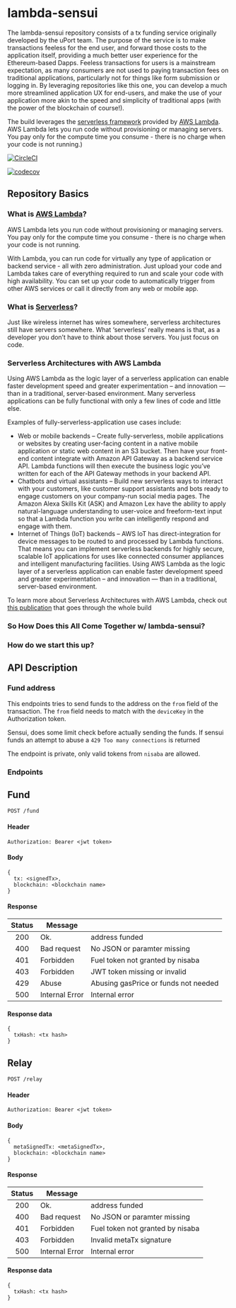 # lambda-sensui
The lambda-sensui repository consists of a tx funding service originally developed by the uPort team. The purpose of the service is to make transactions feeless for the end user, and forward those costs to the application itself, providing a much better user experience for the Ethereum-based Dapps. Feeless transactions for users is a mainstream expectation, as many consumers are not used to paying transaction fees on traditional applications, particularly not for things like form submission or logging in. By leveraging repositories like this one, you can develop a much more streamlined application UX for end-users, and make the use of your application more akin to the speed and simplicity of traditional apps (with the power of the blockchain of course!).

The build leverages the [serverless framework](https://serverless.com/learn/) provided by [AWS Lambda](https://aws.amazon.com/lambda/). AWS Lambda lets you run code without provisioning or managing servers. You pay only for the compute time you consume - there is no charge when your code is not running.)

[![CircleCI](https://circleci.com/gh/uport-project/lambda-sensui.svg?style=svg&circle-token=b2953f00d5cd866df70f0c221e2018e6ab6683b8)](https://circleci.com/gh/uport-project/lambda-sensui)

[![codecov](https://codecov.io/gh/uport-project/lambda-sensui/branch/master/graph/badge.svg?token=h0GWHsuPtL)](https://codecov.io/gh/uport-project/lambda-sensui)

## Repository Basics

### What is [AWS Lambda](https://aws.amazon.com/lambda/)?
AWS Lambda lets you run code without provisioning or managing servers. You pay only for the compute time you consume - there is no charge when your code is not running.

With Lambda, you can run code for virtually any type of application or backend service - all with zero administration. Just upload your code and Lambda takes care of everything required to run and scale your code with high availability. You can set up your code to automatically trigger from other AWS services or call it directly from any web or mobile app.

### What is [Serverless](https://serverless.com/learn/)?
Just like wireless internet has wires somewhere, serverless architectures still have servers somewhere. What ‘serverless’ really means is that, as a developer you don’t have to think about those servers. You just focus on code.

### Serverless Architectures with AWS Lambda
Using AWS Lambda as the logic layer of a serverless application can enable faster development speed and greater experimentation – and innovation — than in a traditional, server-based environment. Many serverless applications can be fully functional with only a few lines of code and little else.

Examples of fully-serverless-application use cases include:

- Web or mobile backends – Create fully-serverless, mobile applications or websites by creating user-facing content in a native mobile application or static web content in an S3 bucket. Then have your front-end content integrate with Amazon API Gateway as a backend service API. Lambda functions will then execute the business logic you’ve written for each of the API Gateway methods in your backend API.
- Chatbots and virtual assistants – Build new serverless ways to interact with your customers, like customer support assistants and bots ready to engage customers on your company-run social media pages. The Amazon Alexa Skills Kit (ASK) and Amazon Lex have the ability to apply natural-language understanding to user-voice and freeform-text input so that a Lambda function you write can intelligently respond and engage with them.
- Internet of Things (IoT) backends – AWS IoT has direct-integration for device messages to be routed to and processed by Lambda functions. That means you can implement serverless backends for highly secure, scalable IoT applications for uses like connected consumer appliances and intelligent manufacturing facilities.
Using AWS Lambda as the logic layer of a serverless application can enable faster development speed and greater experimentation – and innovation — than in a traditional, server-based environment.

To learn more about Serverless Architectures with AWS Lambda, check out [this publication](https://d1.awsstatic.com/whitepapers/serverless-architectures-with-aws-lambda.pdf) that goes through the whole build

### So How Does this All Come Together w/ lambda-sensui?

### How do we start this up?

## API Description

### Fund address
This endpoints tries to send funds to the address on the `from` field of the transaction.
The `from` field needs to match with the `deviceKey` in the Authorization token.

Sensui, does some limit check before actually sending the funds. If sensui funds an attempt to abuse a `429 Too many connections` is returned

The endpoint is private, only valid tokens from `nisaba` are allowed.

### Endpoints

## Fund
`POST /fund`

#### Header
```
Authorization: Bearer <jwt token>
```

#### Body
```
{
  tx: <signedTx>,
  blockchain: <blockchain name>
}
```
#### Response

| Status |     Message    |                               |
|:------:|----------------|-------------------------------|
| 200    | Ok.            | address funded
| 400    | Bad request      | No JSON or paramter missing  |
| 401    | Forbidden      | Fuel token not granted by nisaba |               |
| 403    | Forbidden      | JWT token missing or invalid  |
| 429    | Abuse | Abusing gasPrice or funds not needed          |
| 500    | Internal Error | Internal error                |

#### Response data
```
{
  txHash: <tx hash>
}
```

## Relay
`POST /relay`

#### Header
```
Authorization: Bearer <jwt token>
```

#### Body
```
{
  metaSignedTx: <metaSignedTx>,
  blockchain: <blockchain name>
}
```
#### Response

| Status |     Message    |                               |
|:------:|----------------|-------------------------------|
| 200    | Ok.            | address funded
| 400    | Bad request      | No JSON or paramter missing  |
| 401    | Forbidden      | Fuel token not granted by nisaba |
| 403    | Forbidden      | Invalid metaTx signature |
| 500    | Internal Error | Internal error                |

#### Response data
```
{
  txHash: <tx hash>
}
```
